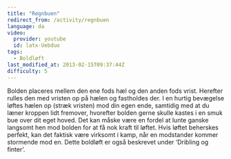 ```yaml
---
title: "Regnbuen"
redirect_from: /activity/regnbuen
language: da
video:
  provider: youtube
  id: latx-Uebduo
tags:
  - Boldløft
last_modified_at: 2013-02-15T09:37:44Z
difficulty: 5
---
```


Bolden placeres mellem den ene fods hæl og den anden fods vrist. Herefter
rulles den med vristen op på hælen og fastholdes der. I en hurtig bevægelse
løftes hælen op (stræk vristen) mod din egen ende, samtidig med at du
læner kroppen lidt fremover, hvorefter bolden gerne skulle kastes i en smuk
bue over dit eget hoved. Det kan måske være en fordel at lunte ganske
langsomt hen mod bolden for at få nok kraft til løftet. Hvis løftet beherskes
perfekt, kan det faktisk være virksomt i kamp, når en modstander kommer
stormende mod en. Dette boldløft er også beskrevet under ‘Dribling og
finter’.
